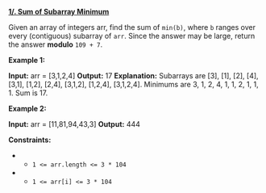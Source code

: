 [**1/. Sum of Subarray Minimum**](https://leetcode.com/problems/sum-of-subarray-minimums/)

Given an array of integers arr, find the sum of `min(b)`, where `b` ranges over every (contiguous) subarray of `arr`. Since the answer may be large, return the answer **modulo** `109 + 7`.

**Example 1:**

**Input:** arr = \[3,1,2,4\]
**Output:** 17
**Explanation:**
Subarrays are \[3\], \[1\], \[2\], \[4\], \[3,1\], \[1,2\], \[2,4\], \[3,1,2\], \[1,2,4\], \[3,1,2,4\].
Minimums are 3, 1, 2, 4, 1, 1, 2, 1, 1, 1.
Sum is 17.

**Example 2:**

**Input:** arr = \[11,81,94,43,3\]
**Output:** 444

**Constraints:**

- - `1 <= arr.length <= 3 * 104`
- - `1 <= arr[i] <= 3 * 104`
